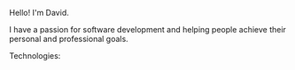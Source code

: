 Hello! I'm David.

I have a passion for software development and helping people achieve their personal and professional goals. 

<!---
dcoronado69/dcoronado69 is a ✨ special ✨ repository because its `README.md` (this file) appears on your GitHub profile.
You can click the Preview link to take a look at your changes.
--->


Technologies:
